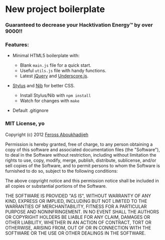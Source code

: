 # New project boilerplate

### Guaranteed to decrease your Hacktivation Energy&trade; by over 9000!!

### Features:

- Minimal HTML5 boilerplate with:

  - Blank `main.js` file for a quick start.
  - Useful `utils.js` file with handy functions.
  - Latest [jQuery](http://jquery.com/) and [Underscore.js](http://underscorejs.org/).

- [Stylus](http://learnboost.github.com/stylus/) and [Nib](http://visionmedia.github.com/nib/) for better CSS.

  - Install Stylus/Nib with `npm install`
  - Watch for changes with `make`

- Default .gitignore


### MIT License, yo

Copyright (c) 2012 [Feross Aboukhadijeh](http://feross.org)

Permission is hereby granted, free of charge, to any person obtaining a copy of this software and associated documentation files (the "Software"), to deal in the Software without restriction, including without limitation the rights to use, copy, modify, merge, publish, distribute, sublicense, and/or sell copies of the Software, and to permit persons to whom the Software is furnished to do so, subject to the following conditions:

The above copyright notice and this permission notice shall be included in all copies or substantial portions of the Software.

THE SOFTWARE IS PROVIDED "AS IS", WITHOUT WARRANTY OF ANY KIND, EXPRESS OR IMPLIED, INCLUDING BUT NOT LIMITED TO THE WARRANTIES OF MERCHANTABILITY, FITNESS FOR A PARTICULAR PURPOSE AND NONINFRINGEMENT. IN NO EVENT SHALL THE AUTHORS OR COPYRIGHT HOLDERS BE LIABLE FOR ANY CLAIM, DAMAGES OR OTHER LIABILITY, WHETHER IN AN ACTION OF CONTRACT, TORT OR OTHERWISE, ARISING FROM, OUT OF OR IN CONNECTION WITH THE SOFTWARE OR THE USE OR OTHER DEALINGS IN THE SOFTWARE.
